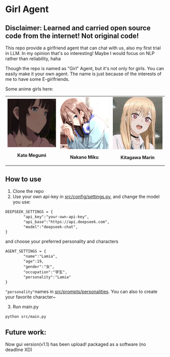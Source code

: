 # Girl Agent    
Disclaimer: Learned and carried open source code from the internet! Not original code!           
--------------
This repo provide a girlfriend agent that can chat with us, also my first trial in LLM.
In my opinion that's so interesting! Maybe I would focus on NLP rather than reliability, haha

Though the repo is named as "Girl" Agent, but it's not only for girls. You can easily make it your own agent. The name is just because of the interests of me to have some E-girlfriends.     

Some anime girls here:    
<table>
  <tr>
    <td align="center">
      <img src="assets/kato.JPG" alt="Kato Megumi" width=250"><br>
      <p><b>Kato Megumi</b></p>
    </td>
    <td align="center">
      <img src="assets/miku.png" alt="Nakano Miku" width="250"><br>
      <p><b>Nakano Miku</b></p>
    </td>    
    <td align="center">
      <img src="assets/marin.JPG" alt="Kitagawa Marin" width="250"><br>
      <p><b>Kitagawa Marin</b></p>
    </td>
  </tr>
</table>    

## How to use 
1. Clone the repo         
2. Use your own api-key in [src/config/settings.py](src/config/settings.py),  and change the model you use:      
```
DEEPSEEK_SETTINGS = {
        "api_key":"your-own-api-key",
        "api_base":"https://api.deepseek.com",
        "model":"deepseek-chat",
}
```
and choose your preferred personality and characters        
```
AGENT_SETTINGS = {
        "name":"Lamia",
        "age":19,
        "gender":"女",
        "occupation":"学生",
        "personality":"Lamia"
}
```
`"personality"`names in [src/prompts/personalities](src/prompts/personalities). You can also to create your favorite character~      

3. Run main.py        
```
python src/main.py
```

## Future work:        
Now gui version(v1.1) has been upload!
packaged as a software (no deadline XD)